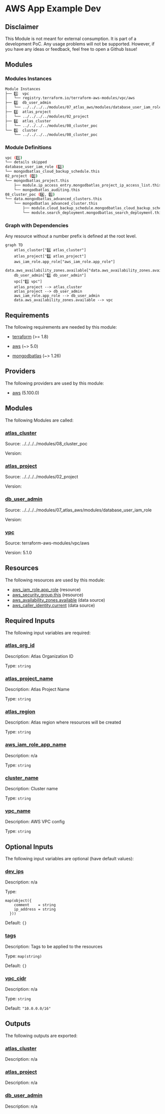 # AWS App Example Dev

<!-- BEGIN_DISCLAIMER -->
## Disclaimer
This Module is not meant for external consumption.
It is part of a development PoC.
Any usage problems will not be supported.
However, if you have any ideas or feedback, feel free to open a Github Issue!

<!-- END_DISCLAIMER -->

<!-- BEGIN_MODULES -->
## Modules

### Modules Instances
```sh
Module Instances
├── 1️⃣  vpc
│   └── registry.terraform.io/terraform-aws-modules/vpc/aws
├── 2️⃣  db_user_admin
│   └── ../../../../modules/07_atlas_aws/modules/database_user_iam_role
├── 3️⃣  atlas_project
│   └── ../../../../modules/02_project
├── 4️⃣  atlas_cluster
│   └── ../../../../modules/08_cluster_poc
└── 5️⃣  cluster
    └── ../../../../modules/08_cluster_poc
```
### Module Definitions

```sh
vpc (1️⃣)
└── details skipped
database_user_iam_role (2️⃣)
└── mongodbatlas_cloud_backup_schedule.this
02_project (3️⃣)
└── mongodbatlas_project.this
    ├── module.ip_access_entry.mongodbatlas_project_ip_access_list.this
    └── mongodbatlas_auditing.this
08_cluster_poc (4️⃣, 5️⃣)
└── data.mongodbatlas_advanced_clusters.this
    └── mongodbatlas_advanced_cluster.this
        ├── module.cloud_backup_schedule.mongodbatlas_cloud_backup_schedule.this
        └── module.search_deployment.mongodbatlas_search_deployment.this
```

### Graph with Dependencies
Any resource without a number prefix is defined at the root level.

```mermaid
graph TD
    atlas_cluster["4️⃣ atlas_cluster"]
    atlas_project["3️⃣ atlas_project"]
    aws_iam_role.app_role["aws_iam_role.app_role"]
    data.aws_availability_zones.available["data.aws_availability_zones.available"]
    db_user_admin["2️⃣ db_user_admin"]
    vpc["1️⃣ vpc"]
    atlas_project --> atlas_cluster
    atlas_project --> db_user_admin
    aws_iam_role.app_role --> db_user_admin
    data.aws_availability_zones.available --> vpc
```
<!-- END_MODULES -->

<!-- BEGIN_TF_EXAMPLES -->

<!-- END_TF_EXAMPLES -->

<!-- BEGIN_TF_DOCS -->
## Requirements

The following requirements are needed by this module:

- <a name="requirement_terraform"></a> [terraform](#requirement\_terraform) (>= 1.8)

- <a name="requirement_aws"></a> [aws](#requirement\_aws) (~> 5.0)

- <a name="requirement_mongodbatlas"></a> [mongodbatlas](#requirement\_mongodbatlas) (~> 1.26)

## Providers

The following providers are used by this module:

- <a name="provider_aws"></a> [aws](#provider\_aws) (5.100.0)

## Modules

The following Modules are called:

### <a name="module_atlas_cluster"></a> [atlas\_cluster](#module\_atlas\_cluster)

Source: ../../../../modules/08_cluster_poc

Version:

### <a name="module_atlas_project"></a> [atlas\_project](#module\_atlas\_project)

Source: ../../../../modules/02_project

Version:

### <a name="module_db_user_admin"></a> [db\_user\_admin](#module\_db\_user\_admin)

Source: ../../../../modules/07_atlas_aws/modules/database_user_iam_role

Version:

### <a name="module_vpc"></a> [vpc](#module\_vpc)

Source: terraform-aws-modules/vpc/aws

Version: 5.1.0

## Resources

The following resources are used by this module:

- [aws_iam_role.app_role](https://registry.terraform.io/providers/hashicorp/aws/latest/docs/resources/iam_role) (resource)
- [aws_security_group.this](https://registry.terraform.io/providers/hashicorp/aws/latest/docs/resources/security_group) (resource)
- [aws_availability_zones.available](https://registry.terraform.io/providers/hashicorp/aws/latest/docs/data-sources/availability_zones) (data source)
- [aws_caller_identity.current](https://registry.terraform.io/providers/hashicorp/aws/latest/docs/data-sources/caller_identity) (data source)

## Required Inputs

The following input variables are required:

### <a name="input_atlas_org_id"></a> [atlas\_org\_id](#input\_atlas\_org\_id)

Description: Atlas Organization ID

Type: `string`

### <a name="input_atlas_project_name"></a> [atlas\_project\_name](#input\_atlas\_project\_name)

Description: Atlas Project Name

Type: `string`

### <a name="input_atlas_region"></a> [atlas\_region](#input\_atlas\_region)

Description: Atlas region where resources will be created

Type: `string`

### <a name="input_aws_iam_role_app_name"></a> [aws\_iam\_role\_app\_name](#input\_aws\_iam\_role\_app\_name)

Description: n/a

Type: `string`

### <a name="input_cluster_name"></a> [cluster\_name](#input\_cluster\_name)

Description: Cluster name

Type: `string`

### <a name="input_vpc_name"></a> [vpc\_name](#input\_vpc\_name)

Description: AWS VPC config

Type: `string`

## Optional Inputs

The following input variables are optional (have default values):

### <a name="input_dev_ips"></a> [dev\_ips](#input\_dev\_ips)

Description: n/a

Type:

```hcl
map(object({
    comment    = string
    ip_address = string
  }))
```

Default: `{}`

### <a name="input_tags"></a> [tags](#input\_tags)

Description: Tags to be applied to the resources

Type: `map(string)`

Default: `{}`

### <a name="input_vpc_cidr"></a> [vpc\_cidr](#input\_vpc\_cidr)

Description: n/a

Type: `string`

Default: `"10.0.0.0/16"`

## Outputs

The following outputs are exported:

### <a name="output_atlas_cluster"></a> [atlas\_cluster](#output\_atlas\_cluster)

Description: n/a

### <a name="output_atlas_project"></a> [atlas\_project](#output\_atlas\_project)

Description: n/a

### <a name="output_db_user_admin"></a> [db\_user\_admin](#output\_db\_user\_admin)

Description: n/a
<!-- END_TF_DOCS -->
